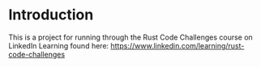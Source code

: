# Introduction

This is a project for running through the Rust Code Challenges course on LinkedIn Learning found here: <https://www.linkedin.com/learning/rust-code-challenges>
